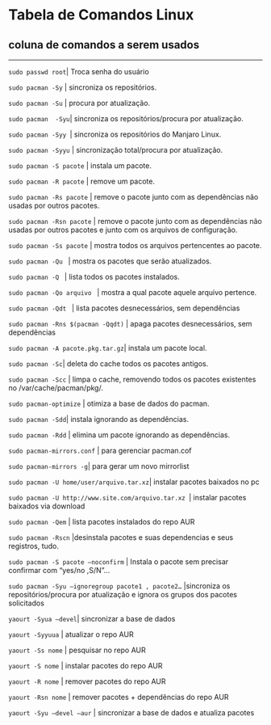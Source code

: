 # Tabela de Comandos Linux #

## coluna de comandos a serem usados ## 

--------
`sudo passwd root`| Troca senha do usuário

`sudo pacman -Sy` | sincroniza os 
repositórios.

`sudo pacman -Su` | procura por atualização.

`sudo pacman  -Syu`| sincroniza os repositórios/procura por atualização.

`sudo pacman -Syy `| sincroniza os repositórios do Manjaro Linux.

`sudo pacman -Syyu` | sincronização total/procura por atualização.

`sudo pacman -S pacote` | instala um pacote.

`sudo pacman -R pacote` | remove um pacote.

`sudo pacman -Rs pacote` | remove o pacote junto com as dependências não usadas por outros pacotes.

`sudo pacman -Rsn pacote` | remove o pacote junto com as dependências não usadas por outros pacotes e junto com os arquivos de configuração.

`sudo pacman -Ss pacote` | mostra todos os arquivos pertencentes ao pacote.

`sudo pacman -Qu ` | mostra os pacotes que serão atualizados.

`sudo pacman -Q ` | lista todos os pacotes instalados.

`sudo pacman -Qo arquivo ` | mostra a qual pacote aquele arquivo pertence.

`sudo pacman -Qdt ` | lista pacotes desnecessários, sem dependências

`sudo pacman -Rns $(pacman -Qqdt)` | apaga pacotes desnecessários, sem dependências

`sudo pacman -A pacote.pkg.tar.gz`| instala um pacote local.

`sudo pacman -Sc`| deleta do cache todos os pacotes antigos.

`sudo pacman -Scc` | limpa o cache, removendo todos os pacotes existentes no /var/cache/pacman/pkg/.

`sudo pacman-optimize` | otimiza a base de dados do pacman.

`sudo pacman -Sdd`| instala ignorando as dependências.

`sudo pacman -Rdd` | elimina um pacote ignorando as dependências.

`sudo pacman-mirrors.conf` | para gerenciar pacman.cof

`sudo pacman-mirrors -g`| para gerar um novo mirrorlist

`sudo pacman -U home/user/arquivo.tar.xz`| instalar pacotes baixados no pc

`sudo pacman -U http://www.site.com/arquivo.tar.xz `| instalar pacotes baixados via download

`sudo pacman -Qem` | lista pacotes instalados do repo AUR

`sudo pacman -Rscn` |desinstala pacotes e suas dependencias e seus registros, tudo.

`sudo pacman -S pacote –noconfirm` | Instala o pacote sem 
precisar confirmar com “yes/no ,S/N”…

`sudo pacman -Syu –ignoregroup pacote1 , pacote2…` |sincroniza os repositórios/procura por atualização e ignora os grupos dos pacotes solicitados

`yaourt -Syua –devel`| sincronizar a base de dados

`yaourt -Syyuua` | atualizar o repo AUR

`yaourt -Ss nome` | pesquisar no repo AUR

`yaourt -S nome` | instalar pacotes do repo AUR

`yaourt -R nome` | remover pacotes do repo AUR

`yaourt -Rsn nome` | remover pacotes + dependências do repo AUR

`yaourt -Syu –devel –aur` | sincronizar a base de dados e atualiza pacotes
